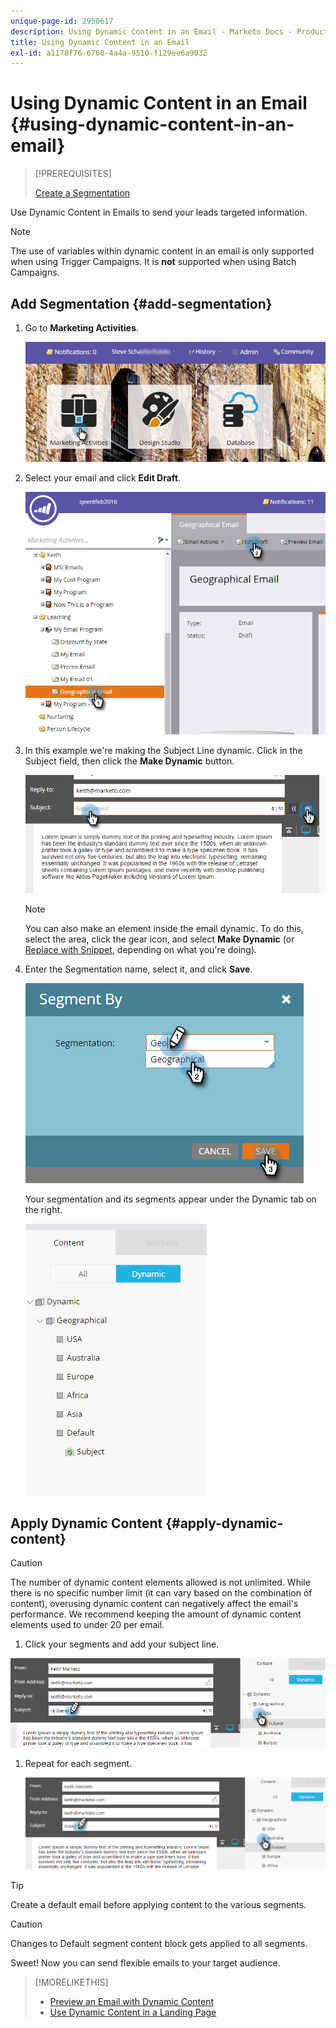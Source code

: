 ```yaml
---
unique-page-id: 2950617
description: Using Dynamic Content in an Email - Marketo Docs - Product Documentation
title: Using Dynamic Content in an Email
exl-id: a1178f76-6760-4a4a-9510-f129ee6a9032
---
```

# Using Dynamic Content in an Email {#using-dynamic-content-in-an-email}

>[!PREREQUISITES]
>
>[Create a Segmentation](/help/marketo/product-docs/personalization/segmentation-and-snippets/segmentation/create-a-segmentation.md)

Use Dynamic Content in Emails to send your leads targeted information.

>[!NOTE]
>
>The use of variables within dynamic content in an email is only supported when using Trigger Campaigns. It is **not** supported when using Batch Campaigns.

## Add Segmentation {#add-segmentation}

1. Go to **Marketing Activities**.

   ![](assets/login-marketing-activities.png)

1. Select your email and click **Edit Draft**.

   ![](assets/1.2.png)

1. In this example we're making the Subject Line dynamic. Click in the Subject field, then click the **Make Dynamic** button.

   ![](assets/1.3.png)

   >[!NOTE]
   >
   >You can also make an element inside the email dynamic. To do this, select the area, click the gear icon, and select **Make Dynamic** (or [Replace with Snippet](/help/marketo/product-docs/personalization/segmentation-and-snippets/snippets/create-a-snippet.md), depending on what you're doing).

1. Enter the Segmentation name, select it, and click **Save**.

   ![](assets/1.4.png)

   Your segmentation and its segments appear under the Dynamic tab on the right.

   ![](assets/1.5.png)

## Apply Dynamic Content {#apply-dynamic-content}

>[!CAUTION]
>
>The number of dynamic content elements allowed is not unlimited. While there is no specific number limit (it can vary based on the combination of content), overusing dynamic content can negatively affect the email's performance. We recommend keeping the amount of dynamic content elements used to under 20 per email.

1. Click your segments and add your subject line.

![](assets/2.1.png)

1. Repeat for each segment.

   ![](assets/2.2.png)

>[!TIP]
>
>Create a default email before applying content to the various segments.

>[!CAUTION]
>
>Changes to Default segment content block gets applied to all segments.

Sweet! Now you can send flexible emails to your target audience.

>[!MORELIKETHIS]
>
>* [Preview an Email with Dynamic Content](/help/marketo/product-docs/email-marketing/general/functions-in-the-editor/preview-an-email-with-dynamic-content.md)
>* [Use Dynamic Content in a Landing Page](/help/marketo/product-docs/demand-generation/landing-pages/free-form-landing-pages/use-dynamic-content-in-a-free-form-landing-page.md)
